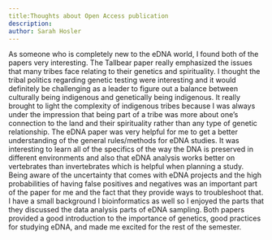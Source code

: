 ```yaml
---
title:Thoughts about Open Access publication
description:
author: Sarah Hosler
---
```


As someone who is completely new to the eDNA world, I found both of the papers very interesting. The Tallbear paper really emphasized the issues that many tribes face relating to their genetics and spirituality. I thought the tribal politics regarding genetic testing were interesting and it would definitely be challenging as a leader to figure out a balance between culturally being indigenous and genetically being indigenous. It really brought to light the complexity of indigenous tribes because I was always under the impression that being part of a tribe was more about one’s connection to the land and their spirituality rather than any type of genetic relationship. The eDNA paper was very helpful for me to get a better understanding of the general rules/methods for eDNA studies. It was interesting to learn all of the specifics of the way the DNA is preserved in different environments and also that eDNA analysis works better on vertebrates than invertebrates which is helpful when planning a study. Being aware of the uncertainty that comes with eDNA projects and the high probabilities of having false positives and negatives was an important part of the paper for me and the fact that they provide ways to troubleshoot that. I have a small background I bioinformatics as well so I enjoyed the parts that they discussed the data analysis parts of eDNA sampling. Both papers provided a good introduction to the importance of genetics, good practices for studying eDNA, and made me excited for the rest of the semester.
